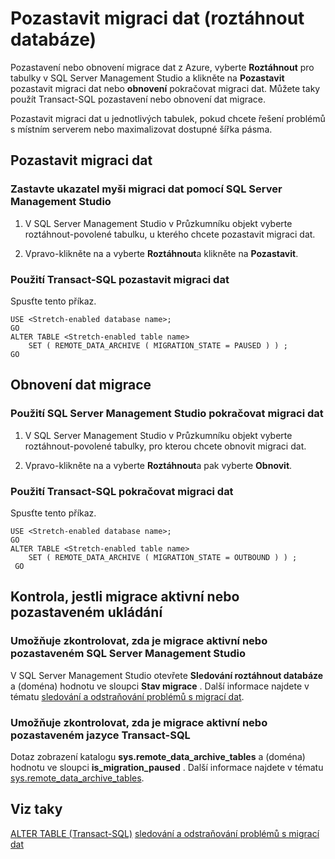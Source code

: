 <properties
    pageTitle="Pozastavit migraci dat (roztáhnout databáze) | Microsoft Azure"
    description="Naučte se pozastavit nebo obnovit migrace dat z Azure."
    services="sql-server-stretch-database"
    documentationCenter=""
    authors="douglaslMS"
    manager="jhubbard"
    editor=""/>

<tags
    ms.service="sql-server-stretch-database"
    ms.workload="data-management"
    ms.tgt_pltfrm="na"
    ms.devlang="na"
    ms.topic="article"
    ms.date="06/14/2016"
    ms.author="douglasl"/>

# <a name="pause-and-resume-data-migration-stretch-database"></a>Pozastavit migraci dat (roztáhnout databáze)

Pozastavení nebo obnovení migrace dat z Azure, vyberte **Roztáhnout** pro tabulky v SQL Server Management Studio a klikněte na **Pozastavit** pozastavit migraci dat nebo **obnovení** pokračovat migraci dat. Můžete taky použít Transact\-SQL pozastavení nebo obnovení dat migrace.

Pozastavit migraci dat u jednotlivých tabulek, pokud chcete řešení problémů s místním serverem nebo maximalizovat dostupné šířka pásma.

## <a name="pause-data-migration"></a>Pozastavit migraci dat

### <a name="use-sql-server-management-studio-to-pause-data-migration"></a>Zastavte ukazatel myši migraci dat pomocí SQL Server Management Studio

1.  V SQL Server Management Studio v Průzkumníku objekt vyberte roztáhnout\-povolené tabulku, u kterého chcete pozastavit migraci dat.

2.  Vpravo\-klikněte na a vyberte **Roztáhnout**a klikněte na **Pozastavit**.

### <a name="use-transact-sql-to-pause-data-migration"></a>Použití Transact\-SQL pozastavit migraci dat
Spusťte tento příkaz.

```tsql
USE <Stretch-enabled database name>;
GO
ALTER TABLE <Stretch-enabled table name>  
    SET ( REMOTE_DATA_ARCHIVE ( MIGRATION_STATE = PAUSED ) ) ;  
GO
```

## <a name="resume-data-migration"></a>Obnovení dat migrace

### <a name="use-sql-server-management-studio-to-resume-data-migration"></a>Použití SQL Server Management Studio pokračovat migraci dat

1.  V SQL Server Management Studio v Průzkumníku objekt vyberte roztáhnout\-povolené tabulky, pro kterou chcete obnovit migraci dat.

2.  Vpravo\-klikněte na a vyberte **Roztáhnout**a pak vyberte **Obnovit**.

### <a name="use-transact-sql-to-resume-data-migration"></a>Použití Transact\-SQL pokračovat migraci dat
Spusťte tento příkaz.

```tsql
USE <Stretch-enabled database name>;
GO
ALTER TABLE <Stretch-enabled table name>   
    SET ( REMOTE_DATA_ARCHIVE ( MIGRATION_STATE = OUTBOUND ) ) ;  
 GO
```

## <a name="check-whether-migration-is-active-or-paused"></a>Kontrola, jestli migrace aktivní nebo pozastaveném ukládání

### <a name="use-sql-server-management-studio-to-check-whether-migration-is-active-or-paused"></a>Umožňuje zkontrolovat, zda je migrace aktivní nebo pozastaveném SQL Server Management Studio
V SQL Server Management Studio otevřete **Sledování roztáhnout databáze** a (doména) hodnotu ve sloupci **Stav migrace** . Další informace najdete v tématu [sledování a odstraňování problémů s migrací dat](sql-server-stretch-database-monitor.md).

### <a name="use-transact-sql-to-check-whether-migration-is-active-or-paused"></a>Umožňuje zkontrolovat, zda je migrace aktivní nebo pozastaveném jazyce Transact-SQL
Dotaz zobrazení katalogu **sys.remote_data_archive_tables** a (doména) hodnotu ve sloupci **is_migration_paused** . Další informace najdete v tématu [sys.remote_data_archive_tables](https://msdn.microsoft.com/library/dn935003.aspx).

## <a name="see-also"></a>Viz taky

[ALTER TABLE (Transact-SQL)](https://msdn.microsoft.com/library/ms190273.aspx)
[sledování a odstraňování problémů s migrací dat](sql-server-stretch-database-monitor.md)
